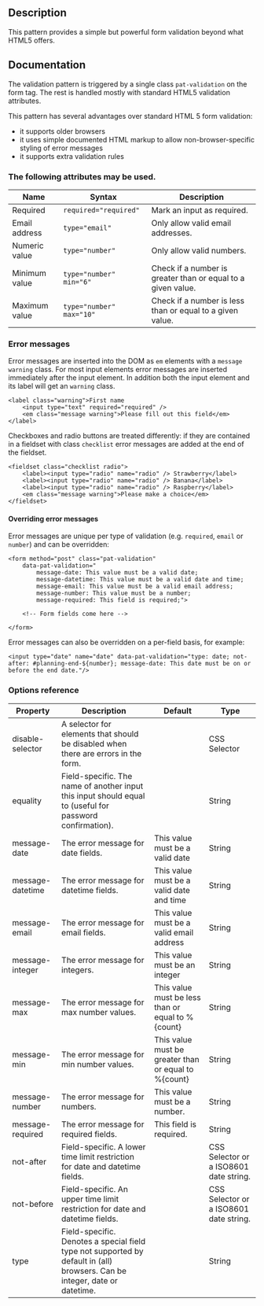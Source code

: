 ## Description
This pattern provides a simple but powerful form validation beyond what HTML5 offers.

## Documentation

The validation pattern is triggered by a single class `pat-validation` on the form tag. The rest is handled mostly with standard HTML5 validation attributes.

This pattern has several advantages over standard HTML 5 form validation:

- it supports older browsers
- it uses simple documented HTML markup to allow non-browser-specific styling of error messages
- it supports extra validation rules

### The following attributes may be used.

| Name | Syntax | Description |
| ---- | ------ | ----------- |
| Required | `required="required"` | Mark an input as required. |
| Email address | `type="email"` | Only allow valid email addresses. |
| Numeric value | `type="number"` | Only allow valid numbers. |
| Minimum value | `type="number" min="6"`| Check if a number is greater than or equal to a given value. |
| Maximum value | `type="number" max="10"`| Check if a number is less than or equal to a given value. |

### Error messages

Error messages are inserted into the DOM as `em` elements with a `message warning` class.
For most input elements error messages are inserted immediately after the input element.
In addition both the input element and its label will get an `warning` class.

    <label class="warning">First name
        <input type="text" required="required" />
        <em class="message warning">Please fill out this field</em>
    </label>

Checkboxes and radio buttons are treated differently: if they are contained in a fieldset with class `checklist` error messages are added at the end of the fieldset.

    <fieldset class="checklist radio">
        <label><input type="radio" name="radio" /> Strawberry</label>
        <label><input type="radio" name="radio" /> Banana</label>
        <label><input type="radio" name="radio" /> Raspberry</label>
        <em class="message warning">Please make a choice</em>
    </fieldset>

#### Overriding error messages

Error messages are unique per type of validation (e.g. `required`, `email` or `number`) and can be overridden:


    <form method="post" class="pat-validation"
        data-pat-validation="
            message-date: This value must be a valid date;
            message-datetime: This value must be a valid date and time;
            message-email: This value must be a valid email address;
            message-number: This value must be a number;
            message-required: This field is required;">

        <!-- Form fields come here -->

    </form>

Error messages can also be overridden on a per-field basis, for example:


    <input type="date" name="date" data-pat-validation="type: date; not-after: #planning-end-${number}; message-date: This date must be on or before the end date."/>

### Options reference

| Property          | Description                                                                        | Default | Type |
|-------------------|------------------------------------------------------------------------------------|---------|------|
| disable-selector  | A selector for elements that should be disabled when there are errors in the form. |         | CSS Selector |
| equality          | Field-specific. The name of another input this input should equal to (useful for password confirmation). | | String |
| message-date      | The error message for date fields.        | This value must be a valid date | String |
| message-datetime  | The error message for datetime fields.    | This value must be a valid date and time | String |
| message-email     | The error message for email fields.       | This value must be a valid email address | String |
| message-integer   | The error message for integers.           | This value must be an integer | String |
| message-max       | The error message for max number values.  | This value must be less than or equal to %{count} | String |
| message-min       | The error message for min number values.  | This value must be greater than or equal to %{count} | String |
| message-number    | The error message for numbers.            | This value must be a number. | String |
| message-required  | The error message for required fields.    | This field is required. | String |
| not-after         | Field-specific. A lower time limit restriction for date and datetime fields. | | CSS Selector or a ISO8601 date string. |
| not-before        | Field-specific. An upper time limit restriction for date and datetime fields. | | CSS Selector or a ISO8601 date string. |
| type              | Field-specific. Denotes a special field type not supported by default in (all) browsers. Can be integer, date or datetime. |  | String |
